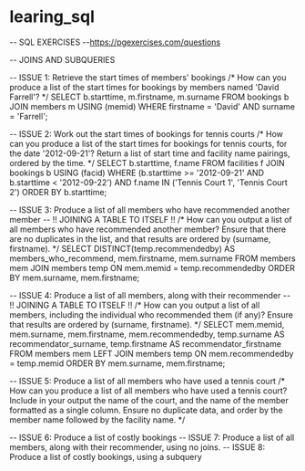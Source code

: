 # learing_sql

-- SQL EXERCISES
--https://pgexercises.com/questions

-- JOINS AND SUBQUERIES

-- ISSUE 1: Retrieve the start times of members' bookings
/*
How can you produce a list of the start times for bookings by members named 'David Farrell'?
*/
SELECT b.starttime, m.firstname, m.surname
FROM bookings b
JOIN members m
USING (memid)
WHERE firstname = 'David' AND surname = 'Farrell';

-- ISSUE 2: Work out the start times of bookings for tennis courts
/*
How can you produce a list of the start times for bookings for tennis courts, for the date '2012-09-21'? Return a list of start time and facility name pairings, ordered by the time.
*/
SELECT b.starttime, f.name
FROM facilities f
JOIN bookings b
USING (facid)
WHERE (b.starttime >= '2012-09-21' AND b.starttime < '2012-09-22') 
		AND f.name IN ('Tennis Court 1', 'Tennis Court 2')
ORDER BY b.starttime;

-- ISSUE 3: Produce a list of all members who have recommended another member
-- !! JOINING A TABLE TO ITSELF !! 
/*
How can you output a list of all members who have recommended another member? Ensure that there are no duplicates in the list, and that results are ordered by (surname, firstname).
*/
SELECT DISTINCT(temp.recommendedby) AS members_who_recommend, mem.firstname, mem.surname
FROM members mem
JOIN members temp
ON mem.memid = temp.recommendedby
ORDER BY mem.surname, mem.firstname;

-- ISSUE 4: Produce a list of all members, along with their recommender
-- !! JOINING A TABLE TO ITSELF !!
/*
How can you output a list of all members, including the individual who recommended them (if any)? Ensure that results are ordered by (surname, firstname).
*/
SELECT 	mem.memid, mem.surname, mem.firstname, 
		mem.recommendedby, 
		temp.surname AS recommendator_surname, 
		temp.firstname AS recommendator_firstname
FROM members mem
LEFT JOIN members temp
ON mem.recommendedby = temp.memid
ORDER BY mem.surname, mem.firstname;

-- ISSUE 5: Produce a list of all members who have used a tennis court
/*
How can you produce a list of all members who have used a tennis court? Include in your output the name of the court, and the name of the member formatted as a single column. Ensure no duplicate data, and order by the member name followed by the facility name.
*/

-- ISSUE 6: Produce a list of costly bookings
-- ISSUE 7: Produce a list of all members, along with their recommender, using no joins.
-- ISSUE 8: Produce a list of costly bookings, using a subquery

